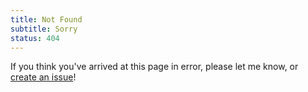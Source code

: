 ```yaml
---
title: Not Found
subtitle: Sorry
status: 404
---
```


If you think you've arrived at this page in error, please let me know, or [<i class="fa fa-github"></i> create an issue](https://github.com/bozdoz/bozdoz.com/issues)!